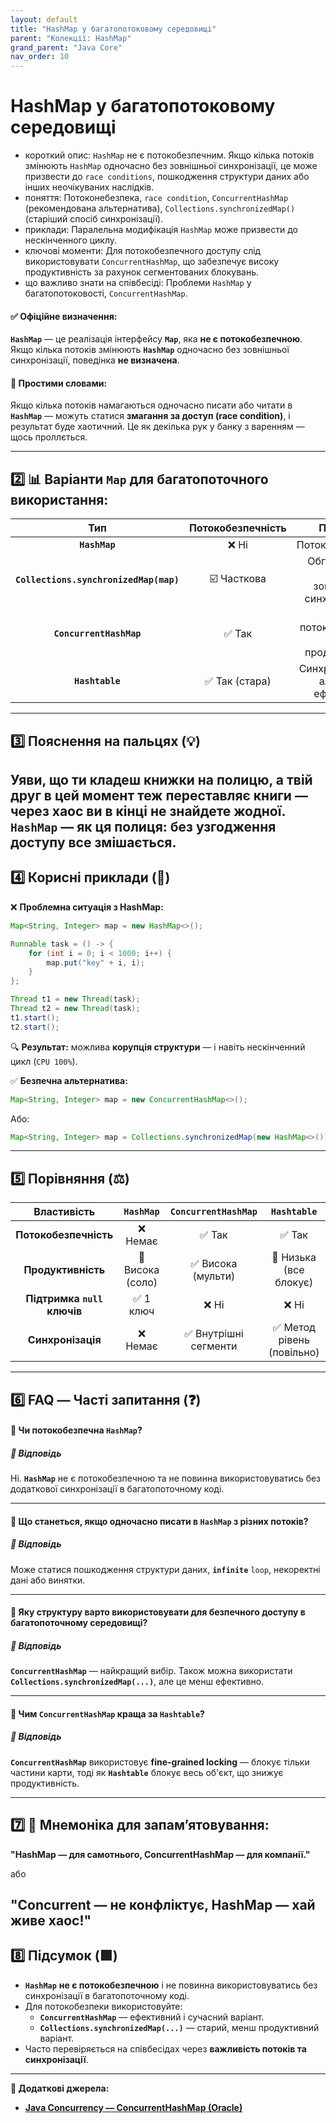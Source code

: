 ```yaml
---
layout: default
title: "HashMap у багатопотоковому середовищі"
parent: "Колекції: HashMap"
grand_parent: "Java Core"
nav_order: 10
---
```


# HashMap у багатопотоковому середовищі

*   короткий опис: `HashMap` не є потокобезпечним. Якщо кілька потоків змінюють `HashMap` одночасно без зовнішньої синхронізації, це може призвести до `race conditions`, пошкодження структури даних або інших неочікуваних наслідків.
*   поняття: Потоконебезпека, `race condition`, `ConcurrentHashMap` (рекомендована альтернатива), `Collections.synchronizedMap()` (старіший спосіб синхронізації).
*   приклади: Паралельна модифікація `HashMap` може призвести до нескінченного циклу.
*   ключові моменти: Для потокобезпечного доступу слід використовувати `ConcurrentHashMap`, що забезпечує високу продуктивність за рахунок сегментованих блокувань.
*   що важливо знати на співбесіді: Проблеми `HashMap` у багатопотоковості, `ConcurrentHashMap`.
#### **✅ Офіційне визначення:**

**`HashMap`** — це реалізація інтерфейсу **`Map`**, яка **не є потокобезпечною**. Якщо кілька потоків змінюють **`HashMap`** одночасно без зовнішньої синхронізації, поведінка **не визначена**.

#### **🧠 Простими словами:**

Якщо кілька потоків намагаються одночасно писати або читати в **`HashMap`** — можуть статися **змагання за доступ (race condition)**, і результат буде хаотичний. Це як декілька рук у банку з варенням — щось проллється.

---

## **2️⃣ 📊 Варіанти `Map` для багатопоточного використання:**

| Тип | Потокобезпечність | Примітки |
| :---: | :---: | :---: |
| **`HashMap`** | ❌ Ні | Потоконебезпечна |
| **`Collections.synchronizedMap(map)`** | ☑️ Часткова | Обгортає іншу Map із зовнішньою синхронізацією |
| **`ConcurrentHashMap`** | ✅ Так | Повна потокобезпека та висока продуктивність |
| **`Hashtable`** | ✅ Так (стара) | Синхронізований, але менш ефективний |

---

## **3️⃣ Пояснення на пальцях (💡)**

Уяви, що ти кладеш книжки на полицю, а твій друг в цей момент теж переставляє книги — через хаос ви в кінці не знайдете жодної. **`HashMap`** — як ця полиця: без узгодження доступу все змішається.
---

## **4️⃣ Корисні приклади (🧪)**

❌ **Проблемна ситуація з HashMap:**

```java
Map<String, Integer> map = new HashMap<>();

Runnable task = () -> {
    for (int i = 0; i < 1000; i++) {
        map.put("key" + i, i);
    }
};

Thread t1 = new Thread(task);
Thread t2 = new Thread(task);
t1.start();
t2.start();
```
🔍 **Результат:** можлива **корупція структури** — і навіть нескінченний цикл (`CPU 100%`).

✅ **Безпечна альтернатива:**

```java
Map<String, Integer> map = new ConcurrentHashMap<>();
```
Або:

```java
Map<String, Integer> map = Collections.synchronizedMap(new HashMap<>());
```
---

## **5️⃣ Порівняння (⚖️)**

| Властивість | `HashMap` | `ConcurrentHashMap` | `Hashtable` |
| :---: | :---: | :---: | :---: |
| **Потокобезпечність** | ❌ Немає | ✅ Так | ✅ Так |
| **Продуктивність** | 🔼 Висока (соло) | ✅ Висока (мульти) | 🔽 Низька (все блокує) |
| **Підтримка `null` ключів** | ✅ 1 ключ | ❌ Ні | ❌ Ні |
| **Синхронізація** | ❌ Немає | ✅ Внутрішні сегменти | ✅ Метод рівень (повільно) |

---

## **6️⃣ FAQ — Часті запитання (❓)**

#### **🔹 Чи потокобезпечна `HashMap`?**

##### **💬 Відповідь**

Ні. **`HashMap`** не є потокобезпечною та не повинна використовуватись без додаткової синхронізації в багатопоточному коді.

---

#### **🔹 Що станеться, якщо одночасно писати в `HashMap` з різних потоків?**

##### **💬 Відповідь**

Може статися пошкодження структури даних, **`infinite`** `loop`, некоректні дані або винятки.

---

#### **🔹 Яку структуру варто використовувати для безпечного доступу в багатопоточному середовищі?**

##### **💬 Відповідь**

**`ConcurrentHashMap`** — найкращий вибір. Також можна використати **`Collections.synchronizedMap(...)`**, але це менш ефективно.

---

#### **🔹 Чим `ConcurrentHashMap` краща за `Hashtable`?**

##### **💬 Відповідь**

**`ConcurrentHashMap`** використовує **fine-grained locking** — блокує тільки частини карти, тоді як **`Hashtable`** блокує весь об'єкт, що знижує продуктивність.

---

## **7️⃣ 🧠 Мнемоніка для запам’ятовування:**

**"HashMap — для самотнього, ConcurrentHashMap — для компанії."**

або

**"Concurrent — не конфліктує, HashMap — хай живе хаос\!"**
---

## **8️⃣ Підсумок (🟩)**

* **`HashMap`** **не є потокобезпечною** і не повинна використовуватись без синхронізації в багатопоточному коді.
* Для потокобезпеки використовуйте:
    * **`ConcurrentHashMap`** — ефективний і сучасний варіант.
    * **`Collections.synchronizedMap(...)`** — старий, менш продуктивний варіант.
* Часто перевіряється на співбесідах через **важливість потоків та синхронізації**.

---

**🔗 Додаткові джерела:**

* [**Java Concurrency — ConcurrentHashMap (Oracle)**](https://docs.oracle.com/javase/8/docs/api/java/util/concurrent/ConcurrentHashMap.html)